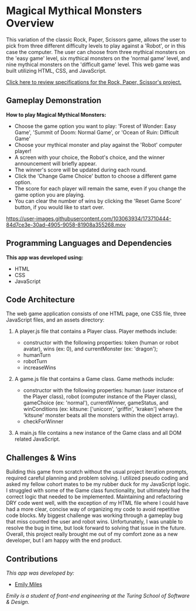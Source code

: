# Magical Mythical Monsters Overview

This variation of the classic Rock, Paper, Scissors game, allows the user to pick from three different difficulty levels to play against a 'Robot', or in this case the computer. The user can choose from three mythical monsters on the 'easy game' level, six mythical monsters on the 'normal game' level, and nine mythical monsters on the 'difficult game' level. This web game was built utilizing HTML, CSS, and JavaScript.

[Click here to review specifications for the Rock, Paper, Scissor's project.](https://frontend.turing.edu/projects/module-1/rock-paper-scissors-solo-v2.html)

## Gameplay Demonstration

**How to play Magical Mythical Monsters:**

  - Choose the game option you want to play: 'Forest of Wonder: Easy Game', 'Summit of Doom: Normal Game', or 'Ocean of Ruin: Difficult Game'
  - Choose your mythical monster and play against the 'Robot' computer player!
  - A screen with your choice, the Robot's choice, and the winner announcement will briefly appear.
  - The winner's score will be updated during each round.
  - Click the 'Change Game Choice' button to choose a different game option.
  - The score for each player will remain the same, even if you change the game option you are playing.
  - You can clear the number of wins by clicking the 'Reset Game Score' button, if you would like to start over.



https://user-images.githubusercontent.com/103063934/173710444-84d7ce3e-30ad-4905-9058-81908a355268.mov



## Programming Languages and Dependencies

**This app was developed using:**

- HTML
- CSS
- JavaScript

## Code Architecture

The web game application consists of one HTML page, one CSS file, three JavaScript files, and an assets directory:

1. A player.js file that contains a Player class.
Player methods include:
    - constructor with the following properties: token (human or robot avatar), wins (ex: 0), and currentMonster (ex: 'dragon');
    - humanTurn
    - robotTurn
    - increaseWins

1. A game.js file that contains a Game class.
Game methods include:
    - constructor with the following properties: human (user instance of the Player class), robot (computer instance of the Player class), gameChoice (ex: 'normal'), currentWinner, gameStatus, and winConditions (ex: kitsune: ['unicorn', 'griffin', 'kraken'] where the 'kitsune' monster beats all the monsters within the object array).
    - checkForWinner

1. A main.js file contains a new instance of the Game class and all DOM related JavaScript.

## Challenges & Wins

Building this game from scratch without the usual project iteration prompts, required careful planning and problem solving. I utilized pseudo coding and asked my fellow cohort mates to be my rubber duck for my JavaScript logic. I struggled with some of the Game class functionality, but ultimately had the correct logic that needed to be implemented. Maintaining and refactoring DRY code went well, with the exception of my HTML file where I could have had a more clear, concise way of organizing my code to avoid repetitive code blocks. My biggest challenge was working through a gameplay bug that miss counted the user and robot wins. Unfortunately, I was unable to resolve the bug in time, but look forward to solving that issue in the future. Overall, this project really brought me out of my comfort zone as a new developer, but I am happy with the end product.

## Contributions

_This app was developed by:_

- [Emily Miles](https://github.com/emilyjmiles)

_Emily is a student of front-end engineering at the Turing School of Software & Design._
